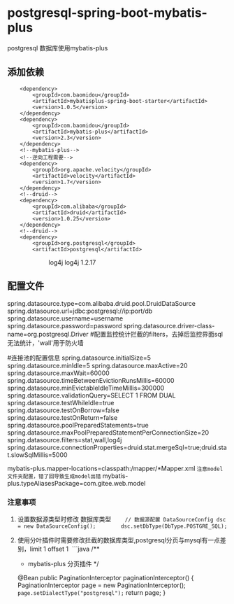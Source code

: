 # postgresql-spring-boot-mybatis-plus
postgresql 数据库使用mybatis-plus 

## 添加依赖

<!-- mybatis的orm插件 -->
        <dependency>
            <groupId>com.baomidou</groupId>
            <artifactId>mybatisplus-spring-boot-starter</artifactId>
            <version>1.0.5</version>
        </dependency>
        <dependency>
            <groupId>com.baomidou</groupId>
            <artifactId>mybatis-plus</artifactId>
            <version>2.3</version>
        </dependency>
        <!--mybatis-plus-->
        <!--逆向工程需要-->
        <dependency>
            <groupId>org.apache.velocity</groupId>
            <artifactId>velocity</artifactId>
            <version>1.7</version>
        </dependency>
        <!--druid-->
        <dependency>
            <groupId>com.alibaba</groupId>
            <artifactId>druid</artifactId>
            <version>1.0.25</version>
        </dependency>
        <!--druid-->
        <dependency>
            <groupId>org.postgresql</groupId>
            <artifactId>postgresql</artifactId>
        </dependency>
         <!--druid依赖log4j-->
        <dependency>
            <groupId>log4j</groupId>
            <artifactId>log4j</artifactId>
            <version>1.2.17</version>
        </dependency>
 ## 配置文件
 
spring.datasource.type=com.alibaba.druid.pool.DruidDataSource
spring.datasource.url=jdbc:postgresql://ip:port/db
spring.datasource.username=username
spring.datasource.password=password
spring.datasource.driver-class-name=org.postgresql.Driver
#配置监控统计拦截的filters，去掉后监控界面sql无法统计，'wall'用于防火墙


#连接池的配置信息
spring.datasource.initialSize=5
spring.datasource.minIdle=5
spring.datasource.maxActive=20
spring.datasource.maxWait=60000
spring.datasource.timeBetweenEvictionRunsMillis=60000
spring.datasource.minEvictableIdleTimeMillis=300000
spring.datasource.validationQuery=SELECT 1 FROM DUAL
spring.datasource.testWhileIdle=true
spring.datasource.testOnBorrow=false
spring.datasource.testOnReturn=false
spring.datasource.poolPreparedStatements=true
spring.datasource.maxPoolPreparedStatementPerConnectionSize=20
spring.datasource.filters=stat,wall,log4j
spring.datasource.connectionProperties=druid.stat.mergeSql=true;druid.stat.slowSqlMillis=5000

 mybatis-plus.mapper-locations=classpath:/mapper/*Mapper.xml
 `注意model文件夹配置，错了回导致生成model出错`
mybatis-plus.typeAliasesPackage=com.gitee.web.model


### 注意事项
1. 设置数据源类型时修改 数据库类型
        `// 数据源配置
        DataSourceConfig dsc = new DataSourceConfig();
        dsc.setDbType(DbType.POSTGRE_SQL);`
2. 使用分叶插件时需要修改拦截的数据库类型,postgresql分页与mysql有一点差别，limit 1 offset 1
  ```java
  /**
     * mybatis-plus 分页插件
     */

    @Bean
    public PaginationInterceptor paginationInterceptor() {
        PaginationInterceptor page = new PaginationInterceptor();
       `page.setDialectType("postgresql");`
        return page;
    }
 ```
